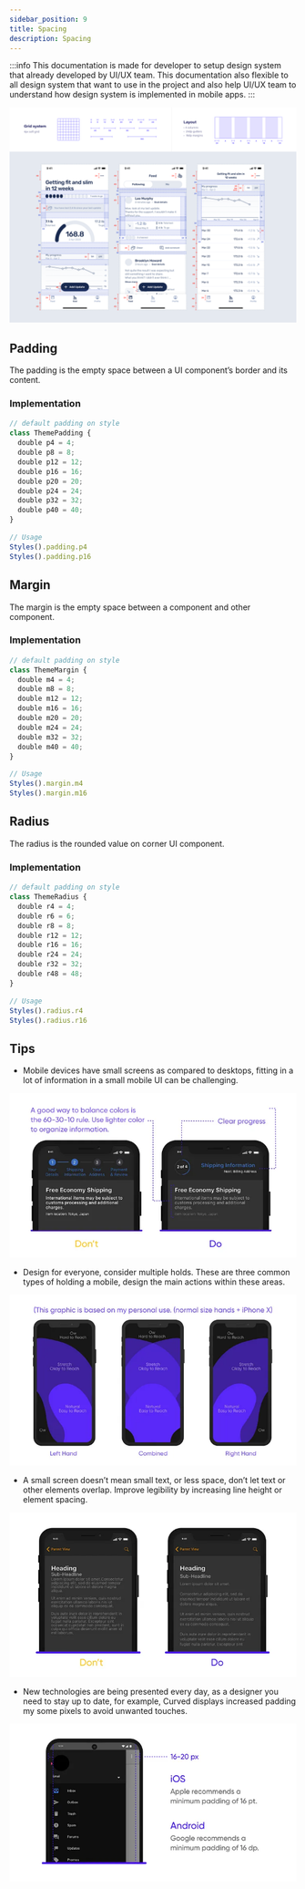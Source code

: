 ```yaml
---
sidebar_position: 9
title: Spacing
description: Spacing
---
```


:::info
This documentation is made for developer to setup design system that already developed by UI/UX team. This documentation also flexible to all design system that want to use in the project and also help UI/UX team to understand how design system is implemented in mobile apps.
:::

![Spacing](./spacing.png)

## Padding

The padding is the empty space between a UI component’s border and its content.

### Implementation

```js
// default padding on style
class ThemePadding {
  double p4 = 4;
  double p8 = 8;
  double p12 = 12;
  double p16 = 16;
  double p20 = 20;
  double p24 = 24;
  double p32 = 32;
  double p40 = 40;
}

```

```js
// Usage
Styles().padding.p4
Styles().padding.p16
```

## Margin

The margin is the empty space between a component and other component.

### Implementation

```js
// default padding on style
class ThemeMargin {
  double m4 = 4;
  double m8 = 8;
  double m12 = 12;
  double m16 = 16;
  double m20 = 20;
  double m24 = 24;
  double m32 = 32;
  double m40 = 40;
}

```

```js
// Usage
Styles().margin.m4
Styles().margin.m16
```


## Radius

The radius is the rounded value on corner UI component.

### Implementation

```js
// default padding on style
class ThemeRadius {
  double r4 = 4;
  double r6 = 6;
  double r8 = 8;
  double r12 = 12;
  double r16 = 16;
  double r24 = 24;
  double r32 = 32;
  double r48 = 48;
}

```

```js
// Usage
Styles().radius.r4
Styles().radius.r16 
```


## Tips

- Mobile devices have small screens as compared to desktops, fitting in a lot of information in a small mobile UI can be challenging.

![Readability](./readability.png)
 

- Design for everyone, consider multiple holds. These are three common types of holding a mobile, design the main actions within these areas.

![Readability](./accesbility.png)


- A small screen doesn’t mean small text, or less space, don’t let text or other elements overlap. Improve legibility by increasing line height or element spacing.
  
![Readability](./spacingtips.png)


- New technologies are being presented every day, as a designer you need to stay up to date, for example, Curved displays increased padding my some pixels to avoid unwanted touches.

![Readability](./padding.png)
